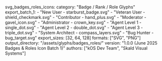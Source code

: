 svg_badges_roles_icons:
  category: "Badge / Rank / Role Glyphs"
  export_batch_1:
    - "New User - starburst_badge.svg"
    - "Veteran User - shield_checkmark.svg"
    - "Contributor - hand_plus.svg"
    - "Moderator - gavel_icon.svg"
    - "Administrator - crown_key.svg"
    - "Agent Level 1 - single_dot.svg"
    - "Agent Level 2 - double_dot.svg"
    - "Agent Level 3 - triple_dot.svg"
    - "System Architect - compass_layers.svg"
    - "Bug Hunter - bug_target.svg"
  export_sizes: [32, 64, 128]
  formats: ["SVG", "PNG"]
  output_directory: "/assets/glyphs/badges_roles/"
  version: "1.0.0 (June 2025 Badges & Roles Icon Batch 1)"
  authors: ["kOS Dev Team", "Skald Visual Systems"]

